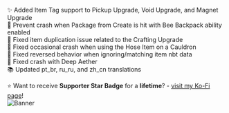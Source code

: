 ✨ Added Item Tag support to Pickup Upgrade, Void Upgrade, and Magnet Upgrade  
🐛 Prevent crash when Package from Create is hit with Bee Backpack ability enabled  
🐛 Fixed item duplication issue related to the Crafting Upgrade  
🐛 Fixed occasional crash when using the Hose Item on a Cauldron  
🐛 Fixed reversed behavior when ignoring/matching item nbt data  
🐛 Fixed crash with Deep Aether  
📚 Updated pt_br, ru_ru, and zh_cn translations

⭐ Want to receive **Supporter Star Badge** for a **lifetime**? - [visit my Ko-Fi page](https://ko-fi.com/tiviacz1337)!  
![Banner](https://i.imgur.com/SSrFv58.png)